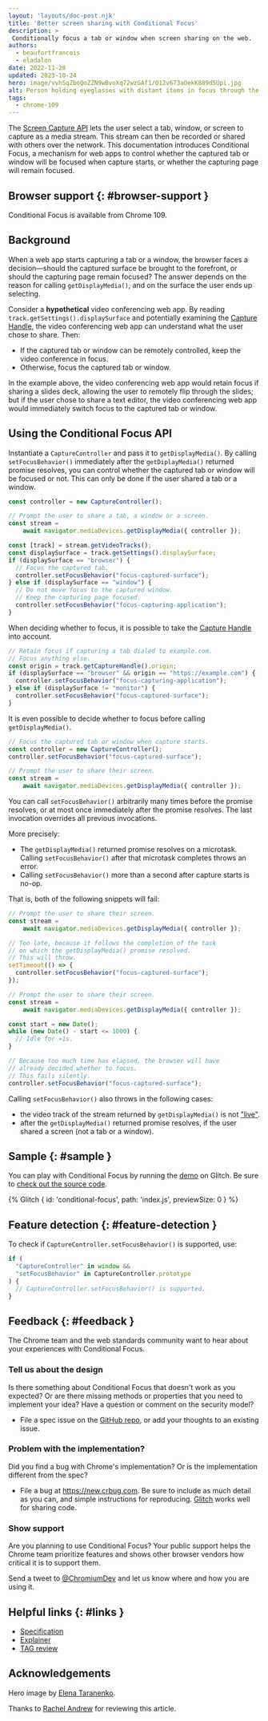 ```yaml
---
layout: 'layouts/doc-post.njk'
title: 'Better screen sharing with Conditional Focus'
description: >
 Conditionally focus a tab or window when screen sharing on the web.
authors:
  - beaufortfrancois
  - eladalon
date: 2022-11-28
updated: 2023-10-24
hero: image/vvhSqZboQoZZN9wBvoXq72wzGAf1/O12v673aOekK889d5Upi.jpg
alt: Person holding eyeglasses with distant items in focus through the glasses.
tags:
  - chrome-109
---
```


The [Screen Capture API] lets the user select a tab, window, or screen to capture as a media stream. This stream can then be recorded or shared with others over the network. This documentation introduces Conditional Focus, a mechanism for web apps to control whether the captured tab or window will be focused when capture starts, or whether the capturing page will remain focused.

## Browser support {: #browser-support }

Conditional Focus is available from Chrome&nbsp;109.

## Background

When a web app starts capturing a tab or a window, the browser faces a decision—should the captured surface be brought to the forefront, or should the capturing page remain focused? The answer depends on the reason for calling `getDisplayMedia()`, and on the surface the user ends up selecting.

Consider a **hypothetical** video conferencing web app. By reading `track.getSettings().displaySurface` and potentially examining the [Capture Handle], the video conferencing web app can understand what the user chose to share. Then:

- If the captured tab or window can be remotely controlled, keep the video conference in focus.
- Otherwise, focus the captured tab or window.

In the example above, the video conferencing web app would retain focus if sharing a slides deck, allowing the user to remotely flip through the slides; but if the user chose to share a text editor, the video conferencing web app would immediately switch focus to the captured tab or window.

## Using the Conditional Focus API

Instantiate a `CaptureController` and pass it to `getDisplayMedia()`. By calling `setFocusBehavior()` immediately after the `getDiplayMedia()` returned promise resolves, you can control whether the captured tab or window will be focused or not. This can only be done if the user shared a tab or a window.

```js
const controller = new CaptureController();

// Prompt the user to share a tab, a window or a screen.
const stream =
    await navigator.mediaDevices.getDisplayMedia({ controller });

const [track] = stream.getVideoTracks();
const displaySurface = track.getSettings().displaySurface;
if (displaySurface == "browser") {
  // Focus the captured tab.
  controller.setFocusBehavior("focus-captured-surface");
} else if (displaySurface == "window") {
  // Do not move focus to the captured window.
  // Keep the capturing page focused.
  controller.setFocusBehavior("focus-capturing-application");
}
```

When deciding whether to focus, it is possible to take the [Capture Handle] into account.

```js
// Retain focus if capturing a tab dialed to example.com.
// Focus anything else.
const origin = track.getCaptureHandle().origin;
if (displaySurface == "browser" && origin == "https://example.com") {
  controller.setFocusBehavior("focus-capturing-application");
} else if (displaySurface != "monitor") {
  controller.setFocusBehavior("focus-captured-surface");
}
```

It is even possible to decide whether to focus before calling `getDisplayMedia()`.

```js
// Focus the captured tab or window when capture starts.
const controller = new CaptureController();
controller.setFocusBehavior("focus-captured-surface");

// Prompt the user to share their screen.
const stream =
    await navigator.mediaDevices.getDisplayMedia({ controller });
```

You can call `setFocusBehavior()` arbitrarily many times before the promise resolves, or at most once immediately after the promise resolves. The last invocation overrides all previous invocations.

More precisely:
- The `getDisplayMedia()` returned promise resolves on a microtask. Calling `setFocusBehavior()` after that microtask completes throws an error.
- Calling `setFocusBehavior()` more than a second after capture starts is no-op.

That is, both of the following snippets will fail:

```js
// Prompt the user to share their screen.
const stream =
    await navigator.mediaDevices.getDisplayMedia({ controller });

// Too late, because it follows the completion of the task
// on which the getDisplayMedia() promise resolved.
// This will throw.
setTimeout(() => {
  controller.setFocusBehavior("focus-captured-surface");
});
```

```js
// Prompt the user to share their screen.
const stream =
    await navigator.mediaDevices.getDisplayMedia({ controller });

const start = new Date();
while (new Date() - start <= 1000) {
  // Idle for ≈1s.
}

// Because too much time has elapsed, the browser will have
// already decided whether to focus.
// This fails silently.
controller.setFocusBehavior("focus-captured-surface");
```

Calling `setFocusBehavior()` also throws in the following cases:

- the video track of the stream returned by `getDisplayMedia()` is not ["live"].
- after the `getDisplayMedia()` returned promise resolves, if the user shared a screen (not a tab or a window).

## Sample  {: #sample }

You can play with Conditional Focus by running the [demo] on Glitch. Be sure to [check out the source code].

{% Glitch { id: 'conditional-focus', path: 'index.js', previewSize: 0 } %}

## Feature detection {: #feature-detection }

To check if `CaptureController.setFocusBehavior()` is supported, use:

```js
if (
  "CaptureController" in window &&
  "setFocusBehavior" in CaptureController.prototype
) {
  // CaptureController.setFocusBehavior() is supported.
}
```

## Feedback {: #feedback }

The Chrome team and the web standards community want to hear about your experiences with Conditional Focus.

### Tell us about the design

Is there something about Conditional Focus that doesn't work as you expected? Or are there missing methods or properties that you need to implement your idea? Have a question or comment on the security model?

* File a spec issue on the [GitHub repo][issues], or add your thoughts to an existing issue.

### Problem with the implementation?

Did you find a bug with Chrome's implementation? Or is the implementation different from the spec?

* File a bug at <https://new.crbug.com>. Be sure to include as much detail as you can, and simple instructions for reproducing. [Glitch](https://glitch.com) works well for sharing code.

### Show support

Are you planning to use Conditional Focus? Your public support helps the Chrome team prioritize features and shows other browser vendors how critical it is to support them.

Send a tweet to [@ChromiumDev] and let us know where and how you are using it.

## Helpful links {: #links }

- [Specification][spec]
- [Explainer]
- [TAG review][tag]

## Acknowledgements

Hero image by [Elena Taranenko].

Thanks to [Rachel Andrew] for reviewing this article.

[screen capture api]: https://w3c.github.io/mediacapture-screen-share/
[`getdisplaymedia()`]: https://developer.mozilla.org/docs/Web/API/MediaDevices/getDisplayMedia
[capture handle]: /docs/web-platform/capture-handle/
["live"]: https://developer.mozilla.org/docs/Web/API/MediaStreamTrack/readyState
[demo]: https://conditional-focus.glitch.me/
[check out the source code]: https://glitch.com/edit/#!/conditional-focus?path=index.js
[conditional focus]: https://wicg.github.io/conditional-focus/
[issues]: https://github.com/w3c/mediacapture-screen-share/issues/
[@chromiumdev]: https://twitter.com/ChromiumDev
[spec]: https://w3c.github.io/mediacapture-screen-share/#capturecontroller
[explainer]: https://github.com/WICG/conditional-focus/blob/main/README.md
[tag]: https://github.com/w3ctag/design-reviews/issues/679
[elena taranenko]: https://unsplash.com/photos/hCUA4xtxVTA
[rachel andrew]: https://github.com/rachelandrew
